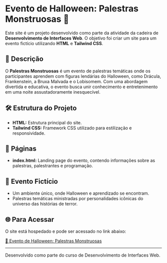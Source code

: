 # Evento de Halloween: Palestras Monstruosas 🎃

Este site é um projeto desenvolvido como parte da atividade da cadeira de **Desenvolvimento de Interfaces Web**. O objetivo foi criar um site para um evento fictício utilizando **HTML** e **Tailwind CSS**.

## 🎯 Descrição

O **Palestras Monstruosas** é um evento de palestras temáticas onde os participantes aprendem com figuras lendárias do Halloween, como Drácula, Frankenstein, a Bruxa Malvada e o Lobisomem. Com uma abordagem divertida e educativa, o evento busca unir conhecimento e entretenimento em uma noite assustadoramente inesquecível.

## 🛠️ Estrutura do Projeto

- **HTML:** Estrutura principal do site.
- **Tailwind CSS:** Framework CSS utilizado para estilização e responsividade.

## 📄 Páginas

- **index.html:** Landing page do evento, contendo informações sobre as palestras, palestrantes e programação.

## 🌌 Evento Fictício

- Um ambiente único, onde Halloween e aprendizado se encontram.
- Palestras temáticas ministradas por personalidades icônicas do universo das histórias de terror.

## 🌐 Para Acessar

O site está hospedado e pode ser acessado no link abaixo:

[🔗 Evento de Halloween: Palestras Monstruosas](https://wurdigtato.github.io/Noite-das-Almas-Perdidas/src/index.html)

---

Desenvolvido como parte do curso de Desenvolvimento de Interfaces Web.
